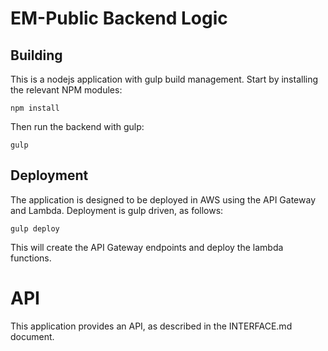 # EM-Public Backend Logic

## Building

This is a nodejs application with gulp build management.  Start by installing the relevant NPM modules:

    npm install

Then run the backend with gulp:

    gulp

## Deployment

The application is designed to be deployed in AWS using the API Gateway and Lambda.  Deployment is gulp driven, as follows:

    gulp deploy

This will create the API Gateway endpoints and deploy the lambda functions.

# API

This application provides an API, as described in the INTERFACE.md document.
